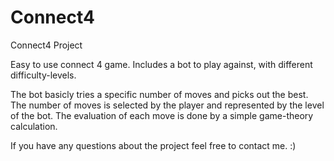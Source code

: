 # Connect4
Connect4 Project

Easy to use connect 4 game. 
Includes a bot to play against, with different difficulty-levels.

The bot basicly tries a specific number of moves and picks out the best. The number of moves is selected by
the player and represented by the level of the bot.
The evaluation of each move is done by a simple game-theory calculation. 

If you have any questions about the project feel free to contact me. :)
